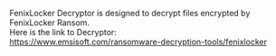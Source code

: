 FenixLocker Decryptor is designed to decrypt files encrypted by FenixLocker Ransom.\
Here is the link to Decryptor:\
https://www.emsisoft.com/ransomware-decryption-tools/fenixlocker
